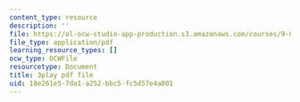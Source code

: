 ```yaml
---
content_type: resource
description: ''
file: https://ol-ocw-studio-app-production.s3.amazonaws.com/courses/9-00sc-introduction-to-psychology-fall-2011/18e261e57da1a252bbc5fc5d57e4a801_t73rjeOj0eY.pdf
file_type: application/pdf
learning_resource_types: []
ocw_type: OCWFile
resourcetype: Document
title: 3play pdf file
uid: 18e261e5-7da1-a252-bbc5-fc5d57e4a801
---
```

